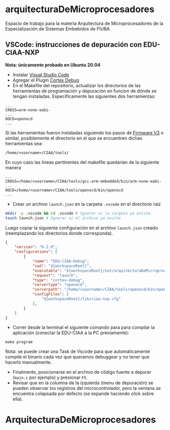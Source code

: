 # arquitecturaDeMicroprocesadores
Espacio de trabajo para la materia Arquitectura de Microprocesadores de la Especialización de Sistemas Embebidos de FIUBA

## VSCode: instrucciones de depuración con EDU-CIAA-NXP
**Nota: únicamente probado en Ubuntu 20.04**
- Instalar [Visual Studio Code](https://code.visualstudio.com/)
- Agregar el Plugin [Cortex Debug](https://marketplace.visualstudio.com/items?itemName=marus25.cortex-debug)
- En el Makefile del repositorio, actualizar los directorios de las herramientas de programación y depuración en funcion de dónde se tengan instaladas. Específicamente las siguientes dos herramientas:
```mak
...
CROSS=arm-none-eabi-
...
OOCD=openocd
...
```
Si las herramientas fueron instaladas siguiendo los pasos de [Firmware V3](https://github.com/epernia/firmware_v3) o similar, posiblemente el directorio en el que se encuentren dichas herramientas sea:
```
/home/<username>/CIAA/tools/
```
En cuyo caso las lineas pertinentes del makefile quedarían de la siguiente manera
```mak
...
CROSS=/home/<username>/CIAA/tools/gcc-arm-embedded/bin/arm-none-eabi-
...
OOCD=/home/<username>/CIAA/tools/openocd/bin/openocd
...
```
- Crear un archivo `launch.json` en la carpeta `.vscode` en el directorio raíz
```sh
mkdir -p .vscode && cd .vscode # Ignorar si la carpeta ya existe.
touch launch.json # Ignorar si el archivo ya existe
```
Luego copiar la siguiente configuración en el archivo `launch.json` creado (reemplazando los directorios donde corresponda).
```json
{
    "version": "0.2.0",
    "configurations": [     
        {
            "name": "EDU-CIAA-Debug",
            "cwd": "${workspaceRoot}",
            "executable": "${workspaceRoot}/out/arquitecturaDeMicroprocesadores.elf",
            "request": "launch",
            "type": "cortex-debug",
            "servertype": "openocd",
            "serverpath": "/home/<username>/CIAA/tools/openocd/bin/openocd",
            "configFiles": [
                "${workspaceRoot}/lib/ciaa-nxp.cfg"
            ],
        }
    ]
}
```
- Correr desde la terminal el siguiente comando para para compilar la aplicación (conectar la EDU-CIAA a la PC previamente):
```
make program
```
Nota: se puede crear una Task de Vscode para que automáticamente compile el binario cada vez que queramos debuggear y no tener que hacerlo manualmente.
- Finalmente, posicionarse en el archivo de código fuente a depurar (`main.c` por ejemplo) y presionar `F5`. 
- Revisar que en la columna de la izquierda (menu de depuración) se pueden observar los registros del microcontrolador, pero la ventana se encuentra colapsada por defecto (se expande haciendo click sobre ella).



# ArquitecturaDeMicroprocesadores
